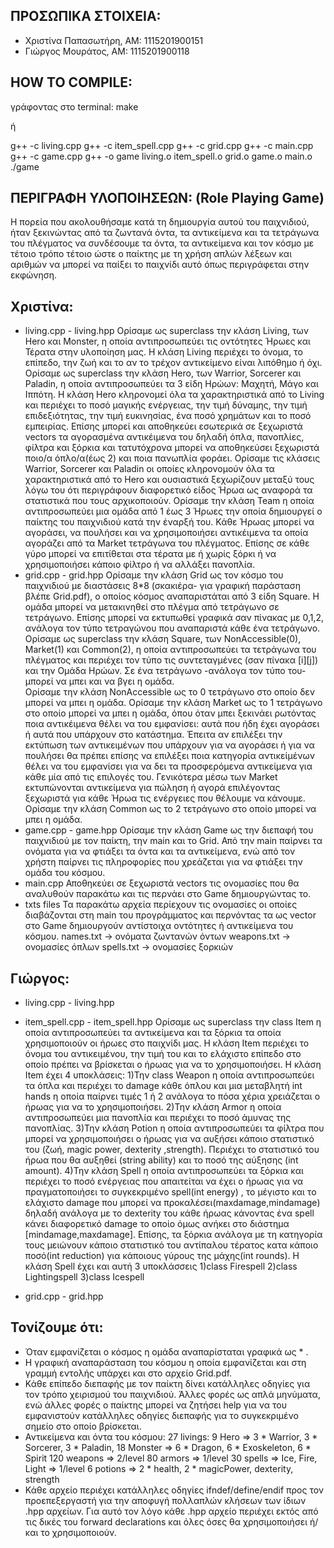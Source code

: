 ## ΠΡΟΣΩΠΙΚΑ ΣΤΟΙΧΕΙΑ:
- Χριστίνα Παπασωτήρη, AM: 1115201900151
- Γιώργος Μουράτος, ΑΜ: 1115201900118

## HOW TO COMPILE:
γράφοντας στο terminal: make

ή

g++ -c living.cpp
g++ -c item_spell.cpp
g++ -c grid.cpp
g++ -c main.cpp
g++ -c game.cpp
g++ -o game living.o item_spell.o grid.o game.o main.o
./game 
 
## ΠΕΡΙΓΡΑΦΗ ΥΛΟΠΟΙΗΣΕΩΝ: (Role Playing Game)
Η πορεία που ακολουθήσαμε κατά τη δημιουργία αυτού του παιχνιδιού, ήταν ξεκινώντας από τα ζωντανά όντα, τα αντικείμενα και τα τετράγωνα του πλέγματος να συνδέσουμε τα όντα, τα αντικείμενα και τον κόσμο με τέτοιο τρόπο τέτοιο ώστε ο παίκτης με τη χρήση απλών λέξεων και αριθμών να μπορεί να παίξει το παιχνίδι αυτό όπως περιγράφεται στην εκφώνηση.       
## Χριστίνα:
- living.cpp - living.hpp
    Ορίσαμε ως superclass την κλάση Living, των Hero και Monster, η οποία αντιπροσωπεύει τις οντότητες Ήρωες και Τέρατα στην υλοποίηση μας. Η κλάση Living περιέχει το όνομα, το επίπεδο, την ζωή και το αν το τρέχον αντικείμενο είναι λιπόθημο ή όχι.
    Ορίσαμε ως superclass την κλάση Hero, των Warrior, Sorcerer και Paladin, η οποία αντιπροσωπεύει τα 3 είδη Ηρώων: Μαχητή, Μάγο και Ιππότη. Η κλάση Hero κληρονομεί όλα τα χαρακτηριστικά από το Living και περιέχει το ποσό μαγικής ενέργειας, την τιμή δύναμης, την τιμή επιδεξιότητας, την τιμή ευκινησίας, ένα ποσό χρημάτων και το ποσό εμπειρίας. Επίσης μπορεί και αποθηκεύει εσωτερικά σε ξεχωριστά vectors τα αγορασμένα αντικέιμενα του δηλαδή όπλα, πανοπλίες, φίλτρα και ξόρκια και τατυτόχρονα μπορεί να αποθηκεύσει ξεχωριστά ποιο/α όπλο/α(έως 2) και ποια πανωπλία φοράει. 
    Ορίσαμε τις κλάσεις Warrior, Sorcerer και Paladin οι οποίες  κληρονομούν όλα τα χαρακτηριστικά από το Hero και ουσιαστικά ξεχωρίζουν μεταξύ τους λόγω του ότι περιγράφουν διαφορετικό είδος Ήρωα ως αναφορά τα στατιστικά που τους αρχικοποιούν.
    Ορίσαμε την κλάση Team η οποία αντιπροσωπεύει μια ομάδα από 1 έως 3 Ήρωες την οποία δημιουργεί ο παίκτης του παιχνιδιού κατά την έναρξή του.
    Κάθε Ήρωας μπορεί να αγοράσει, να πουλήσει και να χρησιμοποιήσει αντικέιμενα τα οποία αγοράζει από τα Market τετράγωνα του πλέγματος. Επίσης σε κάθε γύρο μπορεί να επιτίθεται στα τέρατα με ή χωρίς ξόρκι ή να χρησιμοποιήσει κάποιο φίλτρο ή να αλλάξει πανοπλία.
- grid.cpp - grid.hpp
    Ορίσαμε την κλάση Grid ως τον κόσμο του παιχνιδιού με διαστάσεις 8*8 (σκακιέρα- για γραφική παράσταση βλέπε Grid.pdf), ο οποίος κόσμος αναπαριστάται από 3 είδη Square. Η ομάδα μπορεί να μετακινηθεί στο πλέγμα από τετράγωνο σε τετράγωνο. Επίσης μπορεί να εκτυπωθεί γραφικά σαν πίνακας με 0,1,2, ανάλογα τον τύπο τετραγώνου που αναπαριστά κάθε ένα τετράγωνο. 
    Ορίσαμε ως superclass την κλάση Square, των NonAccessible(0), Market(1) και Common(2), η οποία αντιπροσωπεύει τα τετράγωνα του πλέγματος και περιέχει τον τύπο τις συντεταγμένες (σαν πίνακα [i][j]) και την Ομάδα Ηρώων. Σε ένα τετράγωνο -ανάλογα τον τύπο του- μπορεί να μπει και να βγει η ομάδα.    
    Ορίσαμε την κλάση NonAccessible ως το 0 τετράγωνο στο οποίο δεν μπορεί να μπει η ομάδα.
    Ορίσαμε την κλάση Market ως το 1 τετράγωνο στο οποίο μπορεί να μπει η ομάδα, όπου όταν μπει ξεκινάει ρωτόντας ποια αντικέιμενα θέλει να του εμφανίσει: αυτά που ήδη έχει αγοράσει ή αυτά που υπάρχουν στο κατάστημα. Έπειτα αν επιλέξει την εκτύπωση των αντικειμένων που υπάρχουν για να αγοράσει ή για να πουλήσει θα πρέπει επίσης να επιλέξει ποια κατηγορία αντικείμένων θέλει να του εμφανίσει για να δει τα προσφερόμενα αντικείμενα για κάθε μία από τις επιλογές του. Γενικότερα μέσω των Market εκτυπώνονται αντικείμενα για πώληση ή αγορά επιλέγοντας ξεχωριστά για κάθε Ήρωα τις ενέργειες που θέλουμε να κάνουμε. 
    Ορίσαμε την κλάση Common ως το 2 τετράγωνο στο οποίο μπορεί να μπει η ομάδα. 
- game.cpp - game.hpp
    Ορίσαμε την κλάση Game ως την διεπαφή του παιχνιδιού με τον παίκτη, την main και το Grid. Από την main παίρνει τα ονόματα για να φτιάξει τα όντα και τα αντικείμενα, ενώ από τον χρήστη παίρνει τις πληροφορίες που χρεάζεται για να φτιάξει την ομάδα του κόσμου. 
- main.cpp 
    Αποθηκεύει σε ξεχωριστά vectors τις ονομασίες που θα αναλυθούν παρακάτω και τις περνάει στο Game δημιουργώντας το.
- txts files
    Τα παρακάτω αρχεία περίεχουν τις ονομασίες οι οποίες διαβάζονται στη main του προγράμματος και περνόντας τα ως vector στο Game δημιουργούν αντίστοιχα οντότητες ή αντικείμενα του κόσμου. 
    names.txt -> ονόματα ζωντανών όντων
    weapons.txt -> ονομασίες όπλων
    spells.txt -> ονομασίες ξορκιών 

## Γιώργος:
- living.cpp - living.hpp

- item_spell.cpp - item_spell.hpp
    Ορίσαμε ως superclass την class Item η οποία αντιπροσωπεύει τα αντικείμενα και τα ξόρκια τα οποία χρησιμοποιούν οι ήρωες στο παιχνίδι μας. Η κλάση Item περιέχει το όνομα του αντικειμένου, την τιμή του και το ελάχιστο επίπεδο στο οποίο πρέπει να βρίσκεται ο ήρωας για να το χρησιμοποιήσει. Η κλάση Item έχει 4 υποκλάσεις:
1)Την class Weapon η οποία αντιπροσωπεύει τα όπλα και περιέχει το damage κάθε όπλου και μια μεταβλητή int hands η οποία παίρνει τιμές 1 ή 2 ανάλογα το πόσα χέρια χρειάζεται ο ήρωας για να το χρησιμοποιήσει. 
2)Την κλάση Αrmor η οποία αντιπροσωπεύει μια πανοπλία και περιέχει το ποσό άμυνας της πανοπλίας.
3)Την κλάση Potion η οποία αντιπροσωπεύει τα φίλτρα που μπορεί να χρησιμοποιήσει ο ήρωας για να αυξήσει κάποιο στατιστικό του (ζωή, magic power, dexterity ,strength). Περιέχει το στατιστικό του ήρωα που θα αυξηθεί (string ability) και το ποσό της αύξησης (int amount).
4)Την κλάση Spell η οποία αντιπροσωπεύει τα ξόρκια και περιέχει το ποσό ενέργειας που απαιτείται να έχει ο ήρωας για να πραγματοποιήσει το συγκεκριμένο spell(int energy) , το μέγιστο και το ελάχιστο damage που μπορεί να προκαλέσει(maxdamage,mindamage) δηλαδή ανάλογα με το dexterity του κάθε ήρωας κάνοντας ένα spell κάνει διαφορετικό damage το οποίο όμως ανήκει στο διάστημα [mindamage,maxdamage]. Επίσης, τα ξόρκια ανάλογα με τη κατηγορία τους μειώνουν κάποιο στατιστικό του αντίπαλου τέρατος κατα κάποιο ποσό(int reduction) για κάποιους γύρους της μάχης(int rounds).
H κλάση Spell έχει και αυτή 3 υποκλάσσεις 
     1)class Firespell 
     2)class Lightingspell
     3)class Icespell
- grid.cpp - grid.hpp



## Τονίζουμε ότι:
- Όταν εμφανίζεται ο κόσμος η ομάδα αναπαρίσταται γραφικά ως * .
- Η γραφική αναπαράσταση του κόσμου η οποία εμφανίζεται και στη γραμμή εντολής υπάρχει και στο αρχείο Grid.pdf.
- Κάθε επίπεδο διεπαφής με τον παίκτη δίνει κατάλληλες οδηγίες για τον τρόπο χειρισμού του παιχνιδιού. Άλλες φορές ως απλά μηνύματα, ενώ άλλες φορές ο παίκτης μπορεί να ζητήσει help για να του εμφανιστούν κατάλληλες οδηγίες διεπαφής για το συγκεκριμένο σημείο στο οποίο βρίσκεται.
- Αντικείμενα και όντα του κόσμου:
    27 livings:
        9 Hero => 3 * Warrior, 3 * Sorcerer, 3 * Paladin,
        18 Monster => 6 * Dragon, 6 * Exoskeleton, 6 * Spirit
    120 weapons => 2/level
    80 armors => 1/level
    30 spells => Ice, Fire, Light => 1/level
    6 potions => 2 * health, 2 * magicPower, dexterity, strength 
- Κάθε αρχείο περιέχει κατάλληλες οδηγίες ifndef/define/endif προς τον προεπεξεργαστή για την αποφυγή πολλαπλών κλήσεων των ίδιων .hpp αρχείων. Για αυτό τον λόγο κάθε .hpp αρχείο περιέχει εκτός από τις δικές του forward declarations και όλες όσες θα χρησιμοποιήσει ή/και το χρησιμοποιούν.
